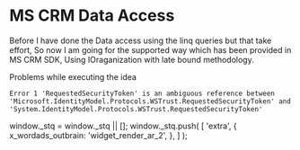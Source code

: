 # MS CRM Data Access


Before I have done the Data access using the linq queries but that take effort, So now I am going for the supported way which has been provided in MS CRM SDK, Using IOraganization with late bound methodology.


Problems while executing the idea  

 `Error 1 'RequestedSecurityToken' is an ambiguous reference between 'Microsoft.IdentityModel.Protocols.WSTrust.RequestedSecurityToken' and 'System.IdentityModel.Protocols.WSTrust.RequestedSecurityToken'`




 window.\_stq = window.\_stq || [];
 window.\_stq.push( [ 'extra', { x\_wordads\_outbrain: 'widget\_render\_ar\_2', }, ] );
  